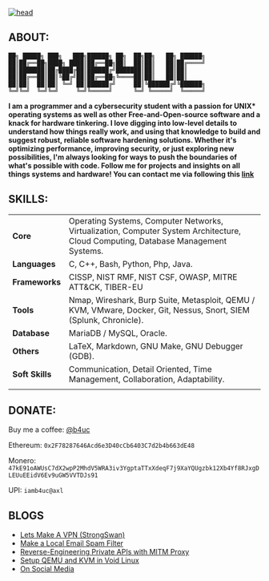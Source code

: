 [![head](https://iamb4uc.xyz/img/main.gif)](https://iamb4uc.xyz)

## ABOUT:

```
██╗ █████╗ ███╗   ███╗██████╗ ██╗  ██╗██╗   ██╗ ██████╗
██║██╔══██╗████╗ ████║██╔══██╗██║  ██║██║   ██║██╔════╝
██║███████║██╔████╔██║██████╔╝███████║██║   ██║██║
██║██╔══██║██║╚██╔╝██║██╔══██╗╚════██║██║   ██║██║
██║██║  ██║██║ ╚═╝ ██║██████╔╝     ██║╚██████╔╝╚██████╗
╚═╝╚═╝  ╚═╝╚═╝     ╚═╝╚═════╝      ╚═╝ ╚═════╝  ╚═════╝
```

**I am a programmer and a cybersecurity student with a passion for UNIX\* operating systems as well as other Free-and-Open-source software and a knack for hardware tinkering. I love digging into low-level details to understand how things really work, and using that knowledge to build and suggest robust, reliable software hardening solutions. Whether it's optimizing performance, improving security, or just exploring new possibilities, I'm always looking for ways to push the boundaries of what's possible with code. Follow me for projects and insights on all things systems and hardware! You can contact me via following this [link](https://iamb4uc.xyz/about/)**

## SKILLS:

|  |  |
|---|---|
| **Core** | Operating Systems, Computer Networks, Virtualization, Computer System Architecture, Cloud Computing, Database Management Systems. |
| **Languages** | C, C++, Bash, Python, Php, Java. |
| **Frameworks** | CISSP, NIST RMF, NIST CSF, OWASP, MITRE ATT&CK, TIBER-EU |
| **Tools** | Nmap, Wireshark, Burp Suite, Metasploit, QEMU / KVM, VMware, Docker, Git, Nessus, Snort, SIEM (Splunk, Chronicle). |
| **Database** | MariaDB / MySQL, Oracle. |
| **Others** | LaTeX, Markdown, GNU Make, GNU Debugger (GDB). |
| **Soft Skills** | Communication, Detail Oriented, Time Management, Collaboration, Adaptability. |
| | |


## DONATE:

Buy me a coffee: [@b4uc](https://buymeacoffee.com/b4uc)

Ethereum: `0x2F78287646Acd6e3D40cCb6403C7d2b4b663dE48`

Monero: `47kE91oAWUsC7dX2wpP2MhdV5WRA3iv3YgptaTTxXdeqF7j9XaYQUgzbk12Xb4Yf8RJxgDLEUuEEidV6Ev9uGW5VVTDJs91`

UPI: `iamb4uc@axl`

## BLOGS

<!-- BLOG-POST-LIST:START -->
- [Lets Make A VPN &lpar;StrongSwan&rpar;](http://iamb4uc.xyz/post/make-a-vpn-strongswan/)
- [Make a Local Email Spam Filter](http://iamb4uc.xyz/post/make-a-local-email-spam-filter/)
- [Reverse-Engineering Private APIs with MITM Proxy](http://iamb4uc.xyz/post/how-to-reverse-engineer-a-private-api-with-mitm-proxy/)
- [Setup QEMU and KVM in Void Linux](http://iamb4uc.xyz/post/setup-qemu-and-kvm-in-void-linux/)
- [On Social Media](http://iamb4uc.xyz/post/onsocialmedia/)
<!-- BLOG-POST-LIST:END -->
